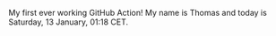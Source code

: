 My first ever working GitHub Action!
My name is Thomas and today is Saturday, 13 January, 01:18 CET. 

